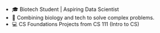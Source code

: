 - 🎓 Biotech Student | Aspiring Data Scientist 
- 🔬 Combining biology and tech to solve complex problems. 
- 💻 CS Foundations Projects from CS 111 (Intro to CS) 
<!--
**truth-breaker/truth-breaker** is a ✨ _special_ ✨ repository because its `README.md` (this file) appears on your GitHub profile.

Here are some ideas to get you started:


- 😄 Pronouns: ...
- ⚡ Fun fact: ...
-->
